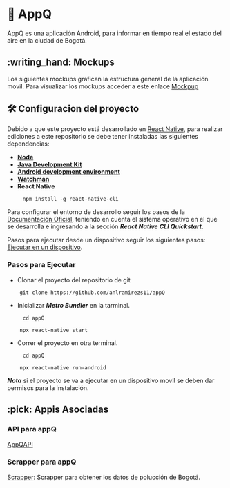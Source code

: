 # :ledger: AppQ
 AppQ es una aplicación Android, para informar en tiempo real el estado del aire en la ciudad de Bogotá.

<summary><h2> :writing_hand: Mockups</h2></summary>
  Los siguientes mockups grafican la estructura general de la aplicación movil.
  Para visualizar los mockups acceder a este enlace
  <a href="https://drive.google.com/drive/folders/1JcAxzEOtizZlqvRVrt8o_hmRWf-uFJGG?usp=sharing">Mockpup</a>

<summary><h2> 🛠️ Configuracion del proyecto</h2></summary>

 Debido a que este proyecto está desarrollado en [React Native](https://reactnative.dev/), para realizar ediciones a este repositorio se debe tener instaladas las siguientes dependencias: 

 * [**Node**](https://nodejs.org/en/)
 * [**Java Development Kit**](https://www.oracle.com/java/technologies/javase-jdk8-downloads.html)
 * [**Android development environment**](https://developer.android.com/studio/index.html)
 * [**Watchman**](https://facebook.github.io/watchman/)
 * **React Native**
```shell
     npm install -g react-native-cli
```

Para configurar el entorno de desarrollo seguir los pasos de la [Documentación Oficial](https://reactnative.dev/docs/environment-setup), teniendo en cuenta el sistema operativo en el que se desarrolla e ingresando a la sección ***React Native CLI Quickstart***.

Pasos para ejecutar desde un dispositivo seguir los siguientes pasos: [Ejecutar en un dispositivo](https://reactnative.dev/docs/running-on-device).

### **Pasos para Ejecutar**

* Clonar el proyecto del repositorio de git
```shell
    git clone https://github.com/anlramirezs11/appQ
```

* Inicializar ***Metro Bundler*** en la tarminal.
```shell
     cd appQ
```

```shell
    npx react-native start
```

* Correr el proyecto en otra terminal.
```shell
     cd appQ
```

```shell
    npx react-native run-android
```

***Nota*** si el proyecto se va a ejecutar en un dispositivo movil se deben dar permisos para la instalación.



<summary><h2> :pick: Appis Asociadas</h2></summary>
  
  ### API para appQ
  [AppQAPI](https://github.com/YuelWolf/AppQAPI)
 
  ### Scrapper para appQ
  [Scrapper](https://github.com/YuelWolf/AppQScrapper): Scrapper para obtener los datos de polucción de Bogotá.
